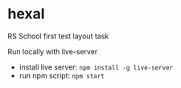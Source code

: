 # hexal
RS School first test layout task

Run locally with live-server
- install live server: `npm install -g live-server`
- run npm script: `npm start`